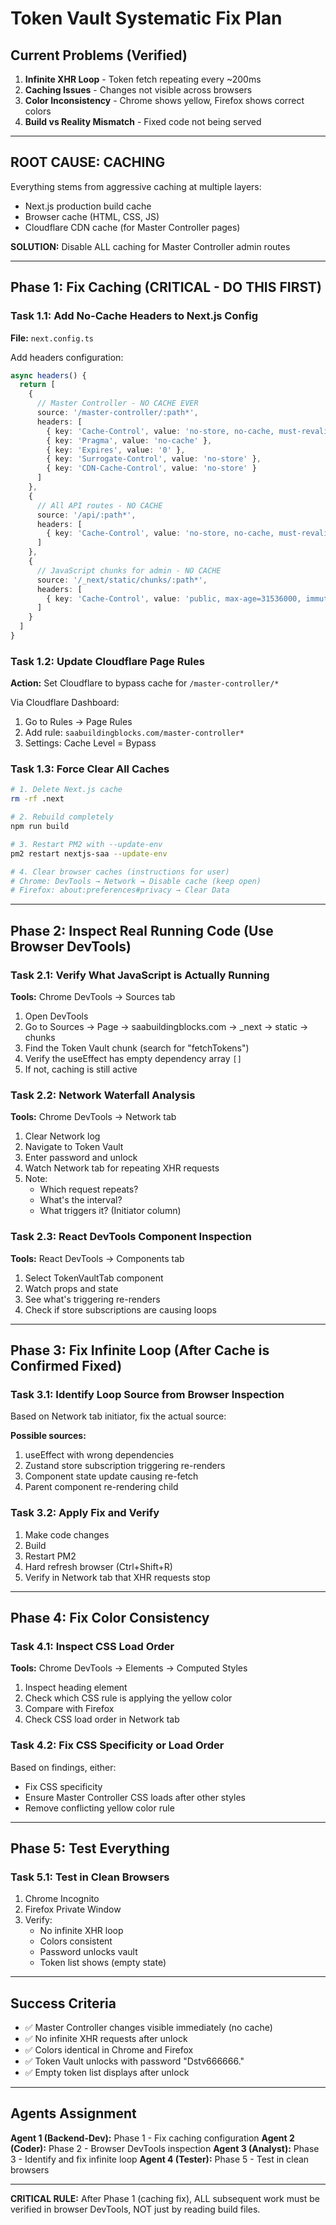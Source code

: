 # Token Vault Systematic Fix Plan

## Current Problems (Verified)

1. **Infinite XHR Loop** - Token fetch repeating every ~200ms
2. **Caching Issues** - Changes not visible across browsers
3. **Color Inconsistency** - Chrome shows yellow, Firefox shows correct colors
4. **Build vs Reality Mismatch** - Fixed code not being served

---

## ROOT CAUSE: CACHING

Everything stems from aggressive caching at multiple layers:
- Next.js production build cache
- Browser cache (HTML, CSS, JS)
- Cloudflare CDN cache (for Master Controller pages)

**SOLUTION:** Disable ALL caching for Master Controller admin routes

---

## Phase 1: Fix Caching (CRITICAL - DO THIS FIRST)

### Task 1.1: Add No-Cache Headers to Next.js Config
**File:** `next.config.ts`

Add headers configuration:
```typescript
async headers() {
  return [
    {
      // Master Controller - NO CACHE EVER
      source: '/master-controller/:path*',
      headers: [
        { key: 'Cache-Control', value: 'no-store, no-cache, must-revalidate, proxy-revalidate' },
        { key: 'Pragma', value: 'no-cache' },
        { key: 'Expires', value: '0' },
        { key: 'Surrogate-Control', value: 'no-store' },
        { key: 'CDN-Cache-Control', value: 'no-store' }
      ]
    },
    {
      // All API routes - NO CACHE
      source: '/api/:path*',
      headers: [
        { key: 'Cache-Control', value: 'no-store, no-cache, must-revalidate' }
      ]
    },
    {
      // JavaScript chunks for admin - NO CACHE
      source: '/_next/static/chunks/:path*',
      headers: [
        { key: 'Cache-Control', value: 'public, max-age=31536000, immutable' }
      ]
    }
  ]
}
```

### Task 1.2: Update Cloudflare Page Rules
**Action:** Set Cloudflare to bypass cache for `/master-controller/*`

Via Cloudflare Dashboard:
1. Go to Rules → Page Rules
2. Add rule: `saabuildingblocks.com/master-controller*`
3. Settings: Cache Level = Bypass

### Task 1.3: Force Clear All Caches
```bash
# 1. Delete Next.js cache
rm -rf .next

# 2. Rebuild completely
npm run build

# 3. Restart PM2 with --update-env
pm2 restart nextjs-saa --update-env

# 4. Clear browser caches (instructions for user)
# Chrome: DevTools → Network → Disable cache (keep open)
# Firefox: about:preferences#privacy → Clear Data
```

---

## Phase 2: Inspect Real Running Code (Use Browser DevTools)

### Task 2.1: Verify What JavaScript is Actually Running
**Tools:** Chrome DevTools → Sources tab

1. Open DevTools
2. Go to Sources → Page → saabuildingblocks.com → _next → static → chunks
3. Find the Token Vault chunk (search for "fetchTokens")
4. Verify the useEffect has empty dependency array `[]`
5. If not, caching is still active

### Task 2.2: Network Waterfall Analysis
**Tools:** Chrome DevTools → Network tab

1. Clear Network log
2. Navigate to Token Vault
3. Enter password and unlock
4. Watch Network tab for repeating XHR requests
5. Note:
   - Which request repeats?
   - What's the interval?
   - What triggers it? (Initiator column)

### Task 2.3: React DevTools Component Inspection
**Tools:** React DevTools → Components tab

1. Select TokenVaultTab component
2. Watch props and state
3. See what's triggering re-renders
4. Check if store subscriptions are causing loops

---

## Phase 3: Fix Infinite Loop (After Cache is Confirmed Fixed)

### Task 3.1: Identify Loop Source from Browser Inspection
Based on Network tab initiator, fix the actual source:

**Possible sources:**
1. useEffect with wrong dependencies
2. Zustand store subscription triggering re-renders
3. Component state update causing re-fetch
4. Parent component re-rendering child

### Task 3.2: Apply Fix and Verify
1. Make code changes
2. Build
3. Restart PM2
4. Hard refresh browser (Ctrl+Shift+R)
5. Verify in Network tab that XHR requests stop

---

## Phase 4: Fix Color Consistency

### Task 4.1: Inspect CSS Load Order
**Tools:** Chrome DevTools → Elements → Computed Styles

1. Inspect heading element
2. Check which CSS rule is applying the yellow color
3. Compare with Firefox
4. Check CSS load order in Network tab

### Task 4.2: Fix CSS Specificity or Load Order
Based on findings, either:
- Fix CSS specificity
- Ensure Master Controller CSS loads after other styles
- Remove conflicting yellow color rule

---

## Phase 5: Test Everything

### Task 5.1: Test in Clean Browsers
1. Chrome Incognito
2. Firefox Private Window
3. Verify:
   - No infinite XHR loop
   - Colors consistent
   - Password unlocks vault
   - Token list shows (empty state)

---

## Success Criteria

- ✅ Master Controller changes visible immediately (no cache)
- ✅ No infinite XHR requests after unlock
- ✅ Colors identical in Chrome and Firefox
- ✅ Token Vault unlocks with password "Dstv666666."
- ✅ Empty token list displays after unlock

---

## Agents Assignment

**Agent 1 (Backend-Dev):** Phase 1 - Fix caching configuration
**Agent 2 (Coder):** Phase 2 - Browser DevTools inspection
**Agent 3 (Analyst):** Phase 3 - Identify and fix infinite loop
**Agent 4 (Tester):** Phase 5 - Test in clean browsers

---

**CRITICAL RULE:** After Phase 1 (caching fix), ALL subsequent work must be verified in browser DevTools, NOT just by reading build files.
